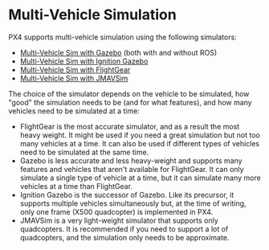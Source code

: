 # Multi-Vehicle Simulation

PX4 supports multi-vehicle simulation using the following simulators:
- [Multi-Vehicle Sim with Gazebo](../simulation/multi_vehicle_simulation_gazebo.md) (both with and without ROS)
- [Multi-Vehicle Sim with Ignition Gazebo](../simulation/multi_vehicle_simulation_ignition_gazebo.md)
- [Multi-Vehicle Sim with FlightGear](../simulation/multi_vehicle_flightgear.md)
- [Multi-Vehicle Sim with JMAVSim](../simulation/multi_vehicle_jmavsim.md)

The choice of the simulator depends on the vehicle to be simulated, how "good" the simulation needs to be (and for what features), and how many vehicles need to be simulated at a time:
- FlightGear is the most accurate simulator, and as a result the most heavy weight.
  It might be used if you need a great simulation but not too many vehicles at a time.
  It can also be used if different types of vehicles need to be simulated at the same time.
- Gazebo is less accurate and less heavy-weight and supports many features and vehicles that aren't available for FlightGear.
  It can only simulate a single type of vehicle at a time, but it can simulate many more vehicles at a time than FlightGear.
- Ignition Gazebo is the successor of Gazebo. Like its precursor, it supports multiple vehicles simultaneously but, at the time of writing, only one frame (X500 quadcopter) is implemented in PX4. 
- JMAVSim is a very light-weight simulator that supports only quadcopters.
  It is recommended if you need to support a lot of quadcopters, and the simulation only needs to be approximate.
